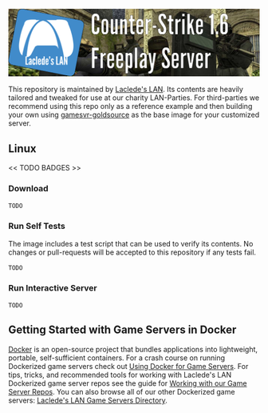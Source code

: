![Laclede's LAN Counter-Strike 1.6 Freeplay Server](https://raw.githubusercontent.com/LacledesLAN/gamesvr-goldsource-cstrike/master/.misc/banner-goldsource-cstrike.png?token=AMNjdjmpX7JyJzBwalo76VL137u6gBerks5bvqtmwA%3D%3D "Laclede's LAN Counter-Strike 1.6 Freeplay Server")

This repository is maintained by [Laclede's LAN](https://lacledeslan.com). Its contents are heavily tailored and tweaked for use at our charity LAN-Parties. For third-parties we recommend using this repo only as a reference example and then building your own using [gamesvr-goldsource](https://github.com/LacledesLAN/gamesvr-goldsource) as the base image for your customized server.

## Linux

<< TODO BADGES >>

### Download

```shell
TODO
```

### Run Self Tests

The image includes a test script that can be used to verify its contents. No changes or pull-requests will be accepted to this repository if any tests fail.

```shell
TODO
```

### Run Interactive Server

```shell
TODO
```

## Getting Started with Game Servers in Docker

[Docker](https://docs.docker.com/) is an open-source project that bundles applications into lightweight, portable, self-sufficient containers. For a crash course on running Dockerized game servers check out [Using Docker for Game Servers](https://github.com/LacledesLAN/README.1ST/blob/master/GameServers/DockerAndGameServers.md). For tips, tricks, and recommended tools for working with Laclede's LAN Dockerized game server repos see the guide for [Working with our Game Server Repos](https://github.com/LacledesLAN/README.1ST/blob/master/GameServers/WorkingWithOurRepos.md). You can also browse all of our other Dockerized game servers: [Laclede's LAN Game Servers Directory](https://github.com/LacledesLAN/README.1ST/tree/master/GameServers).
